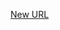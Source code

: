 



[New URL](../file-___home_harshil_Desktop_open-source_palisadoes_talawa_lib_demo_server_data_post_demo_data/)


